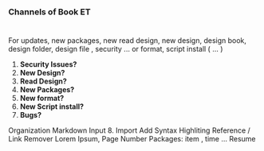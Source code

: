 ### Channels of Book ET 
#
For updates, new packages, new read design, new design, design book, design folder, design file , security ... or format, script install ( ... ) 

   1. **Security Issues?**  
   2. **New Design?** 
   3. **Read Design?** 
   4. **New Packages?** 
   5. **New format?** 
   6. **New Script install?** 
   7. **Bugs?**  


  Organization Markdown Input
   8. Import 
Add Syntax Highliting
Reference / Link
Remover Lorem Ipsum, Page Number
Packages: item , time ... 
Resume 
